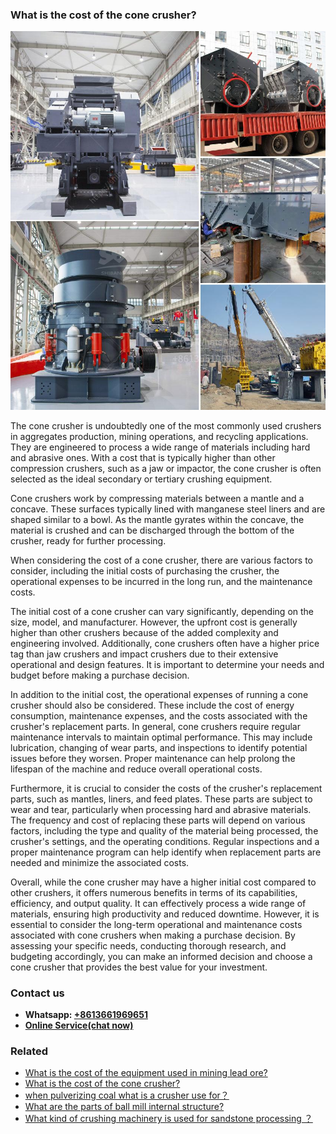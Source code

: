 <h3>What is the cost of the cone crusher?</h3><img src='1701742720.jpg' alt=''><p>The cone crusher is undoubtedly one of the most commonly used crushers in aggregates production, mining operations, and recycling applications. They are engineered to process a wide range of materials including hard and abrasive ones. With a cost that is typically higher than other compression crushers, such as a jaw or impactor, the cone crusher is often selected as the ideal secondary or tertiary crushing equipment. </p><p>Cone crushers work by compressing materials between a mantle and a concave. These surfaces typically lined with manganese steel liners and are shaped similar to a bowl. As the mantle gyrates within the concave, the material is crushed and can be discharged through the bottom of the crusher, ready for further processing. </p><p>When considering the cost of a cone crusher, there are various factors to consider, including the initial costs of purchasing the crusher, the operational expenses to be incurred in the long run, and the maintenance costs. </p><p>The initial cost of a cone crusher can vary significantly, depending on the size, model, and manufacturer. However, the upfront cost is generally higher than other crushers because of the added complexity and engineering involved. Additionally, cone crushers often have a higher price tag than jaw crushers and impact crushers due to their extensive operational and design features. It is important to determine your needs and budget before making a purchase decision.</p><p>In addition to the initial cost, the operational expenses of running a cone crusher should also be considered. These include the cost of energy consumption, maintenance expenses, and the costs associated with the crusher's replacement parts. In general, cone crushers require regular maintenance intervals to maintain optimal performance. This may include lubrication, changing of wear parts, and inspections to identify potential issues before they worsen. Proper maintenance can help prolong the lifespan of the machine and reduce overall operational costs.</p><p>Furthermore, it is crucial to consider the costs of the crusher's replacement parts, such as mantles, liners, and feed plates. These parts are subject to wear and tear, particularly when processing hard and abrasive materials. The frequency and cost of replacing these parts will depend on various factors, including the type and quality of the material being processed, the crusher's settings, and the operating conditions. Regular inspections and a proper maintenance program can help identify when replacement parts are needed and minimize the associated costs.</p><p>Overall, while the cone crusher may have a higher initial cost compared to other crushers, it offers numerous benefits in terms of its capabilities, efficiency, and output quality. It can effectively process a wide range of materials, ensuring high productivity and reduced downtime. However, it is essential to consider the long-term operational and maintenance costs associated with cone crushers when making a purchase decision. By assessing your specific needs, conducting thorough research, and budgeting accordingly, you can make an informed decision and choose a cone crusher that provides the best value for your investment.</p><h3>Contact us</h3><ul><li><strong>Whatsapp:&nbsp;<a href="https://wa.me/8613661969651">+8613661969651</a></strong></li><li><a href="https://swt.shibang-china.com/?git&amp;zhl&amp;What is the cost of the cone crusher"><strong>Online Service(chat now)</strong></a></li></ul><h3>Related</h3><ul><li><a href='What is the cost of the equipment used in mining lead ore.md'>What is the cost of the equipment used in mining lead ore?</a></li><li><a href='What is the cost of the cone crusher.md'>What is the cost of the cone crusher?</a></li><li><a href='when pulverizing coal what is a crusher use for？.md'>when pulverizing coal what is a crusher use for？</a></li><li><a href='What are the parts of ball mill internal structure.md'>What are the parts of ball mill internal structure?</a></li><li><a href='What kind of crushing machinery is used for sandstone processing ？.md'>What kind of crushing machinery is used for sandstone processing ？</a></li></ul>
